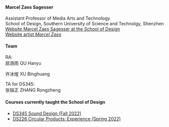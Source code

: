 [//]: # (Title: Marcel Zaes Sagesser - Research in Media Arts, Technology, and Sound)  
[//]: # (Author: Marcel Zaes Sagesser)  
[//]: # (Description: Research website of Marcel Zaes Sagesser)  
[//]: # (Tags: #Sustech #sound #media #arts #technology)  
[//]: # (Date: June 2, 2022)  

#### Marcel Zaes Sagesser
Assistant Professor of Media Arts and Technology  
School of Design, Southern University of Science and Technolgy, Shenzhen
[Website Marcel Zaes Sagesser at the School of Design](https://designschool.sustech.edu.cn/academics/faculty)  
[Website artist *Marcel Zaes*](https://marcelzaes.com)

#### Team
RA:  
屈涵雨 QU Hanyu  

许冰煌 XU Binghuang  

TA for DS345:  
张镕正 ZHANG Rongzheng  

#### Courses currently taught the School of Design
- [DS345 Sound Design (Fall 2022)](ds345)
- [DS226 Circular Products: Experience (Spring 2022)](ds226/home.md)
